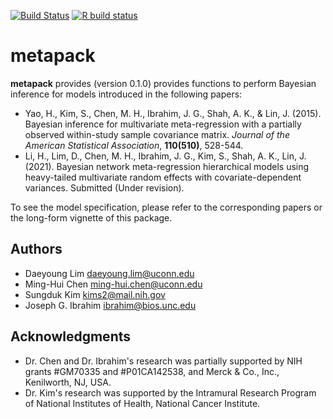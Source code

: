 [![Build Status](https://travis-ci.org/daeyounglim/metapack.svg?branch=master)](https://travis-ci.org/daeyounglim/metapack)
[![R build status](https://github.com/daeyounglim/metapack/workflows/R-CMD-check/badge.svg)](https://github.com/daeyounglim/metapack/actions)

# metapack
**metapack** provides (version 0.1.0) provides functions to perform Bayesian inference for models introduced in the following papers:
+ Yao, H., Kim, S., Chen, M. H., Ibrahim, J. G., Shah, A. K., & Lin, J. (2015). Bayesian inference for multivariate meta-regression with a partially observed within-study sample covariance matrix. *Journal of the American Statistical Association*, **110(510)**, 528-544.
+ Li, H., Lim, D., Chen, M. H., Ibrahim, J. G., Kim, S., Shah, A. K., Lin, J. (2021). Bayesian network meta-regression hierarchical models using heavy-tailed multivariate random effects with covariate-dependent variances. Submitted (Under revision).

To see the model specification, please refer to the corresponding papers or the long-form vignette of this package.

## Authors
+ Daeyoung Lim <daeyoung.lim@uconn.edu>
+ Ming-Hui Chen <ming-hui.chen@uconn.edu>
+ Sungduk Kim <kims2@mail.nih.gov>
+ Joseph G. Ibrahim <ibrahim@bios.unc.edu>

## Acknowledgments
+ Dr. Chen and Dr. Ibrahim's research was partially supported by NIH grants #GM70335 and #P01CA142538, and Merck & Co., Inc., Kenilworth, NJ, USA.
+ Dr. Kim's research was supported by the Intramural Research Program of National Institutes of Health, National Cancer Institute.